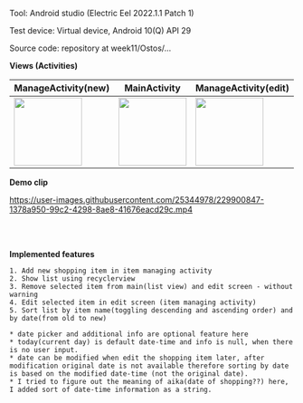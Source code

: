 Tool: Android studio (Electric Eel 2022.1.1 Patch 1)

Test device: Virtual device, Android 10(Q) API 29

Source code: repository at week11/Ostos/...


**Views (Activities)**    

|ManageActivity(new)|MainActivity|ManageActivity(edit)|
|-|-|-|
|<kbd> <img src="https://user-images.githubusercontent.com/25344978/229900104-bcf5fc8b-8706-47b5-9983-e5757a313f95.png" width=120> </kbd>|<kbd> <img src="https://user-images.githubusercontent.com/25344978/229900061-be5b175e-ce8a-4f6a-8a46-74db8a6905de.png" width=120> </kbd>|<kbd> <img src="https://user-images.githubusercontent.com/25344978/229900085-3be039e1-5e50-44ab-8a03-48edc03fbd5e.png" width=120> </kbd>|


**Demo clip**

https://user-images.githubusercontent.com/25344978/229900847-1378a950-99c2-4298-8ae8-41676eacd29c.mp4


<br>
<br>

**Implemented features**  

```
1. Add new shopping item in item managing activity
2. Show list using recyclerview
3. Remove selected item from main(list view) and edit screen - without warning
4. Edit selected item in edit screen (item managing activity)
5. Sort list by item name(toggling descending and ascending order) and by date(from old to new) 

* date picker and additional info are optional feature here  
* today(current day) is default date-time and info is null, when there is no user input. 
* date can be modified when edit the shopping item later, after modification original date is not available therefore sorting by date is based on the modified date-time (not the original date).
* I tried to figure out the meaning of aika(date of shopping??) here, I added sort of date-time information as a string. 
```
